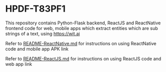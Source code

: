 # HPDF-T83PF1

This repository contains Python-Flask backend, ReactJS and ReactNative frontend code for web, mobile apps which extract entities which are sub strings of a text, using https://wit.ai 


 Refer to [README-ReactNative.md](README-ReactNative.md) for instructions on using ReactNative code and mobile app APK link

 Refer to [README-ReactJS.md](README-ReactJS.md) for instructions on using ReactJS code and web app link
